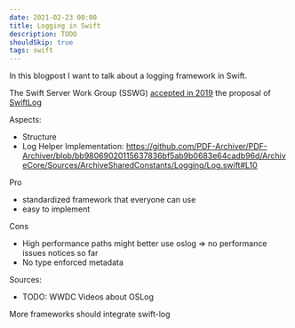 ```yaml
---
date: 2021-02-23 00:00
title: Logging in Swift
description: TODO
shouldSkip: true
tags: swift
---
```


In this blogpost I want to talk about a logging framework in Swift.

The Swift Server Work Group (SSWG) [accepted in 2019](https://swift.org/server/) the proposal of [SwiftLog](https://github.com/apple/swift-log)



Aspects:

* Structure
* Log Helper Implementation: https://github.com/PDF-Archiver/PDF-Archiver/blob/bb98069020115637836bf5ab9b0683e64cadb96d/ArchiveCore/Sources/ArchiveSharedConstants/Logging/Log.swift#L10

Pro
* standardized framework that everyone can use
* easy to implement

Cons
* High performance paths might better use oslog => no performance issues notices so far
* No type enforced metadata


Sources:

* TODO: WWDC Videos about OSLog

More frameworks should integrate swift-log